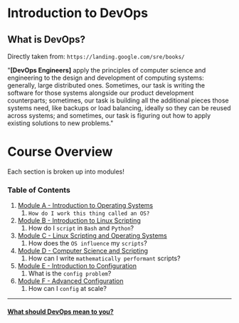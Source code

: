 # Introduction to DevOps 

## What is DevOps?

Directly taken from: `https://landing.google.com/sre/books/`


"**[DevOps Engineers]** apply the principles of computer science and engineering to the design and development of computing systems: generally, large distributed ones. 
Sometimes, our task is writing the software for those systems alongside our product development counterparts; sometimes, our task is building all 
the additional pieces those systems need, like backups or load balancing, ideally so they can be reused across systems; and sometimes, our task is figuring out how to apply
 existing solutions to new problems."



# Course Overview
Each section is broken up into modules!

### Table of Contents
1. [Module A - Introduction to Operating Systems ](./Module_A/README.md)
	1. `How do I work this thing called an OS?`
2. [Module B - Introduction to Linux Scripting ](./Module_B/README.md)
    1. How do I `script` in `Bash` and `Python`?
3. [Module C - Linux Scripting and Operating Systems ](./Module_C/README.md)
    1. How does the `OS influence` my `scripts`?
4. [Module D - Computer Science and Scripting ](./Module_D/README.md)
    1. How can I write `mathematically performant` scripts? 
5. [Module E - Introduction to Configuration ](./Module_E/README.md)
    1. What is the `config problem`?
6. [Module F - Advanced Configuration ](./Module_F/README.md)
    1. How can I `config` at scale?


---

#### [What should DevOps mean to you?](./devops_story.md)
